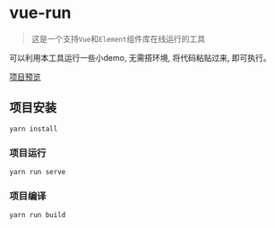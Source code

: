 # vue-run

> 这是一个支持`Vue`和`Element`组件库在线运行的工具

可以利用本工具运行一些小demo, 无需搭环境, 将代码粘贴过来, 即可执行。

[项目预览](https://run.fzliang.cn) 

## 项目安装
```
yarn install
```

### 项目运行
```
yarn run serve
```

### 项目编译
```
yarn run build
```


